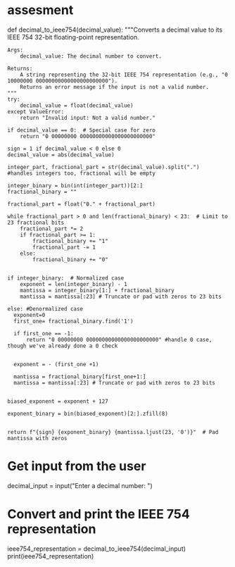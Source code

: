 # assesment
def decimal_to_ieee754(decimal_value):
    """Converts a decimal value to its IEEE 754 32-bit floating-point representation.

    Args:
        decimal_value: The decimal number to convert.

    Returns:
        A string representing the 32-bit IEEE 754 representation (e.g., "0 10000000 00000000000000000000000").
        Returns an error message if the input is not a valid number.
    """
    try:
        decimal_value = float(decimal_value)
    except ValueError:
        return "Invalid input: Not a valid number."

    if decimal_value == 0:  # Special case for zero
        return "0 00000000 00000000000000000000000"

    sign = 1 if decimal_value < 0 else 0
    decimal_value = abs(decimal_value)

    integer_part, fractional_part = str(decimal_value).split(".")  #handles integers too, fractional will be empty

    integer_binary = bin(int(integer_part))[2:]
    fractional_binary = ""

    fractional_part = float("0." + fractional_part)

    while fractional_part > 0 and len(fractional_binary) < 23:  # Limit to 23 fractional bits
        fractional_part *= 2
        if fractional_part >= 1:
            fractional_binary += "1"
            fractional_part -= 1
        else:
            fractional_binary += "0"
            

    if integer_binary:  # Normalized case
        exponent = len(integer_binary) - 1
        mantissa = integer_binary[1:] + fractional_binary
        mantissa = mantissa[:23] # Truncate or pad with zeros to 23 bits

    else: #Denormalized case
      exponent=0
      first_one= fractional_binary.find('1')

      if first_one == -1:
          return "0 00000000 00000000000000000000000" #handle 0 case, though we've already done a 0 check


      exponent = - (first_one +1) 

      mantissa = fractional_binary[first_one+1:]
      mantissa = mantissa[:23] # Truncate or pad with zeros to 23 bits


    biased_exponent = exponent + 127

    exponent_binary = bin(biased_exponent)[2:].zfill(8)


    return f"{sign} {exponent_binary} {mantissa.ljust(23, '0')}"  # Pad mantissa with zeros


# Get input from the user
decimal_input = input("Enter a decimal number: ")

# Convert and print the IEEE 754 representation
ieee754_representation = decimal_to_ieee754(decimal_input)
print(ieee754_representation)



